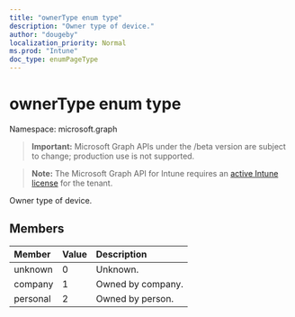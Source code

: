 ```yaml
---
title: "ownerType enum type"
description: "Owner type of device."
author: "dougeby"
localization_priority: Normal
ms.prod: "Intune"
doc_type: enumPageType
---
```


# ownerType enum type

Namespace: microsoft.graph

> **Important:** Microsoft Graph APIs under the /beta version are subject to change; production use is not supported.

> **Note:** The Microsoft Graph API for Intune requires an [active Intune license](https://go.microsoft.com/fwlink/?linkid=839381) for the tenant.

Owner type of device.

## Members
|Member|Value|Description|
|:---|:---|:---|
|unknown|0|Unknown.|
|company|1|Owned by company.|
|personal|2|Owned by person.|



